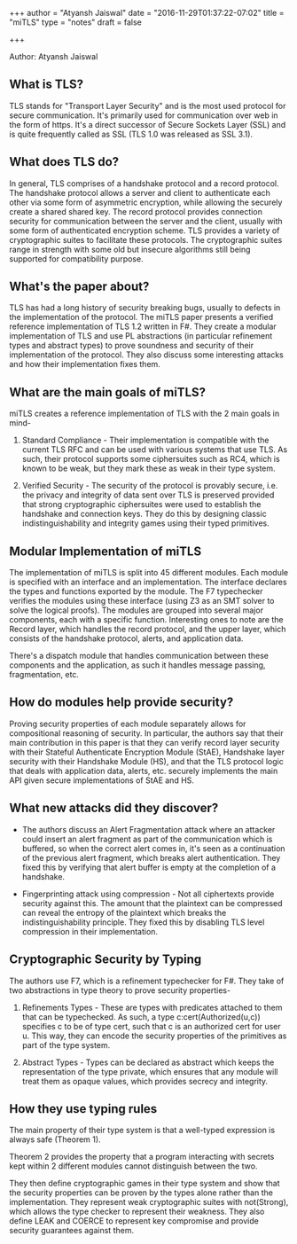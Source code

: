+++
author = "Atyansh Jaiswal"
date = "2016-11-29T01:37:22-07:02"
title = "miTLS"
type = "notes"
draft = false

+++

Author: Atyansh Jaiswal

## What is TLS?

TLS stands for "Transport Layer Security" and is the most used protocol for
secure communication. It's primarily used for communication over web in the
form of https. It's a direct successor of Secure Sockets Layer (SSL) and is
quite frequently called as SSL (TLS 1.0 was released as SSL 3.1).

## What does TLS do?

In general, TLS comprises of a handshake protocol and a record protocol. The
handshake protocol allows a server and client to authenticate each other via
some form of asymmetric encryption, while allowing the securely create a shared
shared key. The record protocol provides connection security for communication
between the server and the client, usually with some form of authenticated
encryption scheme. TLS provides a variety of cryptographic suites to facilitate
these protocols. The cryptographic suites range in strength with some old but
insecure algorithms still being supported for compatibility purpose.

## What's the paper about?

TLS has had a long history of security breaking bugs, usually to defects in the
implementation of the protocol. The miTLS paper presents a verified reference
implementation of TLS 1.2 written in F#. They create a modular implementation
of TLS and use PL abstractions (in particular refinement types and abstract
types) to prove soundness and security of their implementation of the protocol.
They also discuss some interesting attacks and how their implementation fixes
them.

## What are the main goals of miTLS?

miTLS creates a reference implementation of TLS with the 2 main goals in mind-

1. Standard Compliance - Their implementation is compatible with the current
   TLS RFC and can be used with various systems that use TLS. As such, their
   protocol supports some ciphersuites such as RC4, which is known to be weak,
   but they mark these as weak in their type system.

2. Verified Security - The security of the protocol is provably secure, i.e.
   the privacy and integrity of data sent over TLS is preserved provided that
   strong cryptographic ciphersuites were used to establish the handshake and
   connection keys. They do this by designing classic indistinguishability and
   integrity games using their typed primitives.

## Modular Implementation of miTLS

The implementation of miTLS is split into 45 different modules. Each module is
specified with an interface and an implementation. The interface declares the
types and functions exported by the module. The F7 typechecker verifies the
modules using these interface (using Z3 as an SMT solver to solve the logical
proofs). The modules are grouped into several major components, each with a
specific function. Interesting ones to note are the Record layer, which handles
the record protocol, and the upper layer, which consists of the handshake
protocol, alerts, and application data. 

There's a dispatch module that handles communication between these components
and the application, as such it handles message passing, fragmentation, etc.

## How do modules help provide security?

Proving security properties of each module separately allows for compositional
reasoning of security. In particular, the authors say that their main
contribution in this paper is that they can verify record layer security with
their Stateful Authenticate Encryption Module (StAE), Handshake layer security
with their Handshake Module (HS), and that the TLS protocol logic that deals
with application data, alerts, etc. securely implements the main API given
secure implementations of StAE and HS.

## What new attacks did they discover?

* The authors discuss an Alert Fragmentation attack where an attacker could
  insert an alert fragment as part of the communication which is buffered, so
  when the correct alert comes in, it's seen as a continuation of the previous
  alert fragment, which breaks alert authentication. They fixed this by
  verifying that alert buffer is empty at the completion of a handshake.

* Fingerprinting attack using compression - Not all ciphertexts provide
  security against this. The amount that the plaintext can be compressed can
  reveal the entropy of the plaintext which breaks the indistinguishability
  principle. They fixed this by disabling TLS level compression in their
  implementation.

## Cryptographic Security by Typing

The authors use F7, which is a refinement typechecker for F#. They take of two
abstractions in type theory to prove security properties-

1. Refinements Types - These are types with predicates attached to them that
   can be typechecked. As such, a type c:cert(Authorized(u,c)) specifies c to
   be of type cert, such that c is an authorized cert for user u. This way,
   they can encode the security properties of the primitives as part of the
   type system.

2. Abstract Types - Types can be declared as abstract which keeps the
   representation of the type private, which ensures that any module will treat
   them as opaque values, which provides secrecy and integrity.

## How they use typing rules

The main property of their type system is that a well-typed expression is
always safe (Theorem 1).

Theorem 2 provides the property that a program interacting with secrets kept
within 2 different modules cannot distinguish between the two.

They then define cryptographic games in their type system and show that the
security properties can be proven by the types alone rather than the
implementation. They represent weak cryptographic suites with not(Strong),
which allows the type checker to represent their weakness. They also define
LEAK and COERCE to represent key compromise and provide security guarantees
against them.
